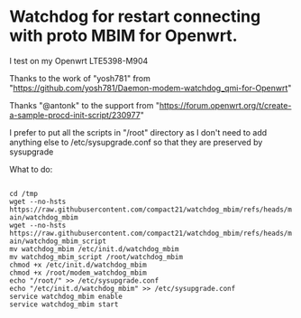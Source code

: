 # Watchdog for restart connecting with proto MBIM for Openwrt.

I test on my Openwrt LTE5398-M904

Thanks to the work of "yosh781" from "https://github.com/yosh781/Daemon-modem-watchdog_qmi-for-Openwrt"

Thanks "@antonk" to the support from "https://forum.openwrt.org/t/create-a-sample-procd-init-script/230977"

I prefer to put all the scripts in "/root" directory as I don't need to add anything else
to /etc/sysupgrade.conf so that they are preserved by sysupgrade

What to do:

<code>
cd /tmp
wget --no-hsts https://raw.githubusercontent.com/compact21/watchdog_mbim/refs/heads/main/watchdog_mbim
wget --no-hsts https://raw.githubusercontent.com/compact21/watchdog_mbim/refs/heads/main/watchdog_mbim_script
mv watchdog_mbim /etc/init.d/watchdog_mbim
mv watchdog_mbim_script /root/watchdog_mbim
chmod +x /etc/init.d/watchdog_mbim
chmod +x /root/modem_watchdog_mbim
echo "/root/" >> /etc/sysupgrade.conf
echo "/etc/init.d/watchdog_mbim" >> /etc/sysupgrade.conf
service watchdog_mbim enable
service watchdog_mbim start
</code>
